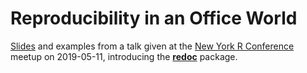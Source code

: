 # Reproducibility in an Office World

[Slides](2018-11-06-rladies-office-talk.pdf) and examples from a talk given at the [New York R Conference](http://rstats.nyc/) meetup on 2019-05-11, introducing the [**redoc**](https://noamross.github.io/redoc/) package.


